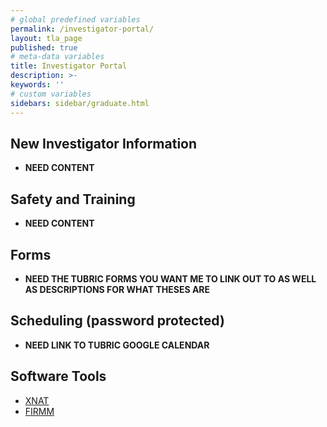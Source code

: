 ```yaml
---
# global predefined variables
permalink: /investigator-portal/
layout: tla_page
published: true
# meta-data variables
title: Investigator Portal
description: >-
keywords: ''
# custom variables
sidebars: sidebar/graduate.html
---
```

## New Investigator Information
- **NEED CONTENT**<br>

## Safety and Training
- **NEED CONTENT**<br>

## Forms
- **NEED THE TUBRIC FORMS YOU WANT ME TO LINK OUT TO AS WELL AS DESCRIPTIONS FOR WHAT THESES ARE**<br>

## Scheduling (password protected)
- **NEED LINK TO TUBRIC GOOGLE CALENDAR**<br>

## Software Tools
- [XNAT](https://www.xnat.org/)<br>
- [FIRMM](https://firmm.io/)<br> 
